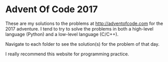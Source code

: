# Advent Of Code 2017
These are my solutions to the problems at http://adventofcode.com for the 2017 adventure. I tend to try to solve the problems in both a high-level language (Python) and a low-level language (C/C++).

Navigate to each folder to see the solution(s) for the problem of that day.

I really recommend this website for programming practice.
